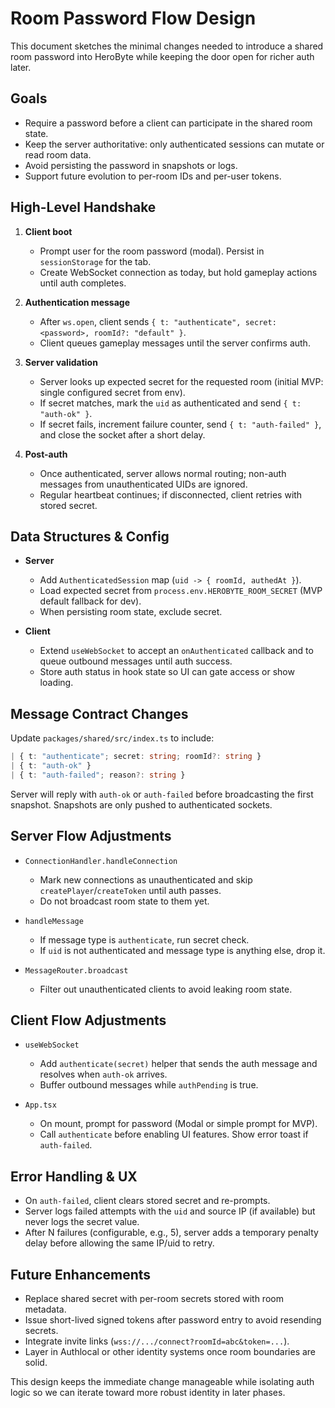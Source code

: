# Room Password Flow Design

This document sketches the minimal changes needed to introduce a shared room password into HeroByte while keeping the door open for richer auth later.

## Goals
- Require a password before a client can participate in the shared room state.
- Keep the server authoritative: only authenticated sessions can mutate or read room data.
- Avoid persisting the password in snapshots or logs.
- Support future evolution to per-room IDs and per-user tokens.

## High-Level Handshake
1. **Client boot**
   - Prompt user for the room password (modal). Persist in `sessionStorage` for the tab.
   - Create WebSocket connection as today, but hold gameplay actions until auth completes.

2. **Authentication message**
   - After `ws.open`, client sends `{ t: "authenticate", secret: <password>, roomId?: "default" }`.
   - Client queues gameplay messages until the server confirms auth.

3. **Server validation**
   - Server looks up expected secret for the requested room (initial MVP: single configured secret from env).
   - If secret matches, mark the `uid` as authenticated and send `{ t: "auth-ok" }`.
   - If secret fails, increment failure counter, send `{ t: "auth-failed" }`, and close the socket after a short delay.

4. **Post-auth**
   - Once authenticated, server allows normal routing; non-auth messages from unauthenticated UIDs are ignored.
   - Regular heartbeat continues; if disconnected, client retries with stored secret.

## Data Structures & Config
- **Server**
  - Add `AuthenticatedSession` map (`uid -> { roomId, authedAt }`).
  - Load expected secret from `process.env.HEROBYTE_ROOM_SECRET` (MVP default fallback for dev).
  - When persisting room state, exclude secret.

- **Client**
  - Extend `useWebSocket` to accept an `onAuthenticated` callback and to queue outbound messages until auth success.
  - Store auth status in hook state so UI can gate access or show loading.

## Message Contract Changes
Update `packages/shared/src/index.ts` to include:
```ts
| { t: "authenticate"; secret: string; roomId?: string }
| { t: "auth-ok" }
| { t: "auth-failed"; reason?: string }
```

Server will reply with `auth-ok` or `auth-failed` before broadcasting the first snapshot. Snapshots are only pushed to authenticated sockets.

## Server Flow Adjustments
- `ConnectionHandler.handleConnection`
  - Mark new connections as unauthenticated and skip `createPlayer`/`createToken` until auth passes.
  - Do not broadcast room state to them yet.

- `handleMessage`
  - If message type is `authenticate`, run secret check.
  - If `uid` is not authenticated and message type is anything else, drop it.

- `MessageRouter.broadcast`
  - Filter out unauthenticated clients to avoid leaking room state.

## Client Flow Adjustments
- `useWebSocket`
  - Add `authenticate(secret)` helper that sends the auth message and resolves when `auth-ok` arrives.
  - Buffer outbound messages while `authPending` is true.

- `App.tsx`
  - On mount, prompt for password (Modal or simple prompt for MVP).
  - Call `authenticate` before enabling UI features. Show error toast if `auth-failed`.

## Error Handling & UX
- On `auth-failed`, client clears stored secret and re-prompts.
- Server logs failed attempts with the `uid` and source IP (if available) but never logs the secret value.
- After N failures (configurable, e.g., 5), server adds a temporary penalty delay before allowing the same IP/uid to retry.

## Future Enhancements
- Replace shared secret with per-room secrets stored with room metadata.
- Issue short-lived signed tokens after password entry to avoid resending secrets.
- Integrate invite links (`wss://.../connect?roomId=abc&token=...`).
- Layer in Authlocal or other identity systems once room boundaries are solid.

This design keeps the immediate change manageable while isolating auth logic so we can iterate toward more robust identity in later phases.
